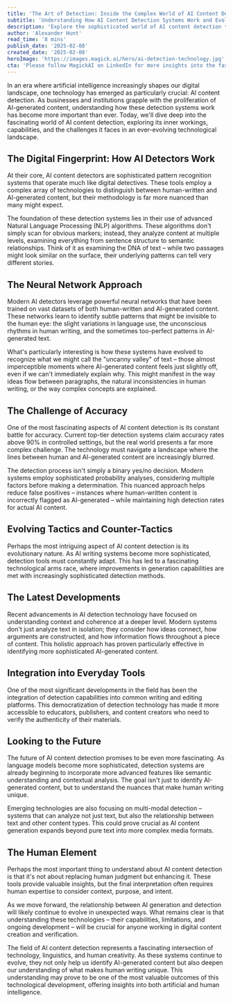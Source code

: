 ```yaml
---
title: 'The Art of Detection: Inside the Complex World of AI Content Detection Technology'
subtitle: 'Understanding How AI Content Detection Systems Work and Evolve'
description: 'Explore the sophisticated world of AI content detection technology, from its neural network foundations to the latest developments in identifying machine-generated text. Learn how these systems use advanced algorithms to distinguish between human and AI writing, and discover the ongoing evolution of this crucial technology.'
author: 'Alexander Hunt'
read_time: '8 mins'
publish_date: '2025-02-08'
created_date: '2025-02-08'
heroImage: 'https://images.magick.ai/hero/ai-detection-technology.jpg'
cta: 'Please follow MagickAI on LinkedIn for more insights into the fascinating world of AI technology and its ongoing developments.'
---
```


In an era where artificial intelligence increasingly shapes our digital landscape, one technology has emerged as particularly crucial: AI content detection. As businesses and institutions grapple with the proliferation of AI-generated content, understanding how these detection systems work has become more important than ever. Today, we'll dive deep into the fascinating world of AI content detection, exploring its inner workings, capabilities, and the challenges it faces in an ever-evolving technological landscape.

## The Digital Fingerprint: How AI Detectors Work

At their core, AI content detectors are sophisticated pattern recognition systems that operate much like digital detectives. These tools employ a complex array of technologies to distinguish between human-written and AI-generated content, but their methodology is far more nuanced than many might expect.

The foundation of these detection systems lies in their use of advanced Natural Language Processing (NLP) algorithms. These algorithms don't simply scan for obvious markers; instead, they analyze content at multiple levels, examining everything from sentence structure to semantic relationships. Think of it as examining the DNA of text – while two passages might look similar on the surface, their underlying patterns can tell very different stories.

## The Neural Network Approach

Modern AI detectors leverage powerful neural networks that have been trained on vast datasets of both human-written and AI-generated content. These networks learn to identify subtle patterns that might be invisible to the human eye: the slight variations in language use, the unconscious rhythms in human writing, and the sometimes too-perfect patterns in AI-generated text.

What's particularly interesting is how these systems have evolved to recognize what we might call the "uncanny valley" of text – those almost imperceptible moments where AI-generated content feels just slightly off, even if we can't immediately explain why. This might manifest in the way ideas flow between paragraphs, the natural inconsistencies in human writing, or the way complex concepts are explained.

## The Challenge of Accuracy

One of the most fascinating aspects of AI content detection is its constant battle for accuracy. Current top-tier detection systems claim accuracy rates above 90% in controlled settings, but the real world presents a far more complex challenge. The technology must navigate a landscape where the lines between human and AI-generated content are increasingly blurred.

The detection process isn't simply a binary yes/no decision. Modern systems employ sophisticated probability analyses, considering multiple factors before making a determination. This nuanced approach helps reduce false positives – instances where human-written content is incorrectly flagged as AI-generated – while maintaining high detection rates for actual AI content.

## Evolving Tactics and Counter-Tactics

Perhaps the most intriguing aspect of AI content detection is its evolutionary nature. As AI writing systems become more sophisticated, detection tools must constantly adapt. This has led to a fascinating technological arms race, where improvements in generation capabilities are met with increasingly sophisticated detection methods.

## The Latest Developments

Recent advancements in AI detection technology have focused on understanding context and coherence at a deeper level. Modern systems don't just analyze text in isolation; they consider how ideas connect, how arguments are constructed, and how information flows throughout a piece of content. This holistic approach has proven particularly effective in identifying more sophisticated AI-generated content.

## Integration into Everyday Tools

One of the most significant developments in the field has been the integration of detection capabilities into common writing and editing platforms. This democratization of detection technology has made it more accessible to educators, publishers, and content creators who need to verify the authenticity of their materials.

## Looking to the Future

The future of AI content detection promises to be even more fascinating. As language models become more sophisticated, detection systems are already beginning to incorporate more advanced features like semantic understanding and contextual analysis. The goal isn't just to identify AI-generated content, but to understand the nuances that make human writing unique.

Emerging technologies are also focusing on multi-modal detection – systems that can analyze not just text, but also the relationship between text and other content types. This could prove crucial as AI content generation expands beyond pure text into more complex media formats.

## The Human Element

Perhaps the most important thing to understand about AI content detection is that it's not about replacing human judgment but enhancing it. These tools provide valuable insights, but the final interpretation often requires human expertise to consider context, purpose, and intent.

As we move forward, the relationship between AI generation and detection will likely continue to evolve in unexpected ways. What remains clear is that understanding these technologies – their capabilities, limitations, and ongoing development – will be crucial for anyone working in digital content creation and verification.

The field of AI content detection represents a fascinating intersection of technology, linguistics, and human creativity. As these systems continue to evolve, they not only help us identify AI-generated content but also deepen our understanding of what makes human writing unique. This understanding may prove to be one of the most valuable outcomes of this technological development, offering insights into both artificial and human intelligence.